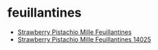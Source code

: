 # feuillantines

 * [Strawberry Pistachio Mille Feuillantines](../../index/s/strawberry-pistachio-mille-feuillantines-14025.json)
 * [Strawberry Pistachio Mille Feuillantines 14025](../../index/s/strawberry-pistachio-mille-feuillantines-14025.json)
